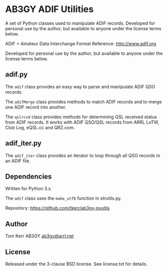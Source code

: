 # AB3GY ADIF Utilities 
A set of Python classes used to manipulate ADIF records.
Developed for personal use by the author, but available to anyone under the license terms below.

ADIF = Amateur Data Interchange Format
Reference: http://www.adif.org

Developed for personal use by the author, but available to anyone under the license terms below.

## adif.py
The `adif` class provides an easy way to parse and manipulate ADIF QSO records.

The `adifMerge` class provides methods to match ADIF records and to merge one ADIF record into another.

The `qslrcvd` class provides methods for determining QSL received status from ADIF records. It works with ADIF QSO/QSL records from ARRL LoTW, Club Log, eQSL.cc and QRZ.com.

## adif_iter.py
The `adif_iter` class provides an iterator to loop through all QSO records in an ADIF file.

## Dependencies
Written for Python 3.x.

The `adif` class uses the `make_utf8` function in strutils.py.

Repository: https://github.com/tkerr/ab3gy-pyutils
 
## Author
Tom Kerr AB3GY
ab3gy@arrl.net

## License
Released under the 3-clause BSD license.
See license.txt for details.
